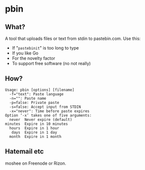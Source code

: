 # pbin
## What?
A tool that uploads files or text from stdin to pastebin.com. Use this:

- If "`pastebinit`" is too long to type
- If you like Go
- For the novelty factor
- To support free software (no not really)

## How?

```
Usage: pbin [options] [filename]
  -f="text": Paste language
  -n="": Paste name
  -p=false: Private paste
  -s=false: Accept input from STDIN
  -x="never": Time before paste expires
Option ‘-x’ takes one of five arguments:
  never  Never expire (default)
minutes  Expire in 10 minutes
  hours  Expire in 1 hour
   days  Expire in 1 day
  month  Expire in 1 month
```

## Hatemail etc
moshee on Freenode or Rizon.
